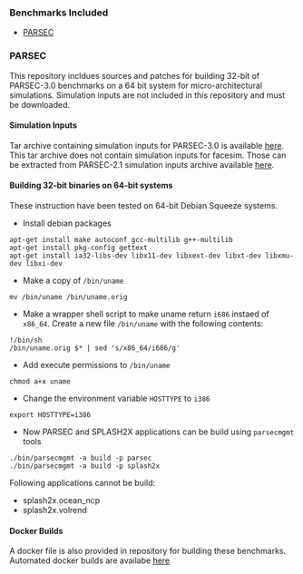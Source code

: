 ### Benchmarks Included
- [PARSEC](http://parsec.cs.princeton.edu/)


### PARSEC
This repository incldues sources and patches for building 32-bit of PARSEC-3.0 benchmarks on a 64 bit system for micro-architectural simulations. Simulation inputs are not included in this repository and must be downloaded.

#### Simulation Inputs
Tar archive containing simulation inputs for PARSEC-3.0 is available [here](http://parsec.cs.princeton.edu/download/3.0/parsec-3.0-input-sim.tar.gz). This tar archive does not contain simulation inputs for facesim. Those can be extracted from PARSEC-2.1 simulation inputs archive available [here](http://parsec.cs.princeton.edu/download/2.1/parsec-2.1-sim.tar.gz).


#### Building 32-bit binaries on 64-bit systems
These instruction have been tested on 64-bit Debian Squeeze systems.

- Install debian packages
```
apt-get install make autoconf gcc-multilib g++-multilib
apt-get install pkg-config gettext
apt-get install ia32-libs-dev libx11-dev libxext-dev libxt-dev libxmu-dev libxi-dev
```

- Make a copy of `/bin/uname`
```
mv /bin/uname /bin/uname.orig
```

- Make a wrapper shell script to make uname return `i686` instaed of `x86_64`. Create a new file `/bin/uname` with the following contents:
```
!/bin/sh
/bin/uname.orig $* | sed 's/x86_64/i686/g'
```

- Add execute permissions to `/bin/uname`
```
chmod a+x uname
```

- Change the environment variable ```HOSTTYPE``` to ```i386```
```
export HOSTTYPE=i386
```

- Now PARSEC and SPLASH2X applications can be build using `parsecmgmt` tools
```
./bin/parsecmgmt -a build -p parsec
./bin/parsecmgmt -a build -p splash2x
```

Following applications cannot be build:
- splash2x.ocean_ncp
- splash2x.volrend

#### Docker Builds
A docker file is also provided in repository for building these benchmarks.
Automated docker builds are availabe [here](https://registry.hub.docker.com/u/sudhan345/benchmarks/)

